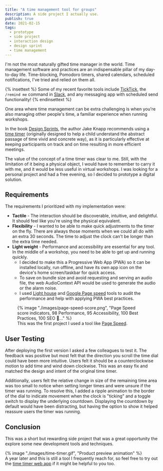 ```yaml
---
title: "A time management tool for groups"
description: A side project I actually use.
publish: true
date: 2021-02-15
tags:
  - prototype
  - side project
  - interaction design
  - design sprint
  - time management
---
```


I'm not the most naturally gifted time manager in the world. Time management software and practices are an indispensable pillar of my day-to-day life. Time-blocking, Pomodoro timers, shared calendars, scheduled notifications, I've tried and relied on them all.

{% insettext %}
Some of my recent favorite tools include [TickTick](https://ticktick.com/?language=en_US), the `/remind me` command in [Slack](https://slack.com/intl/en-ie/help/articles/208423427-Set-a-reminder), and any messaging app with scheduled send functionality!
{% endinsettext %}

One area where time management can be extra challenging is when you're also managing other people's time, a familiar experience when running workshops.

In the book [Design Sprints](http://www.gv.com/sprint/), the author Jake Knapp recommends using a [time timer](https://www.timetimer.com/) (originally designed to help a child understand the abstract passage of time vivid and concrete way), as it is particularly effective at keeping participants on track and on time resulting in more efficient meetings.

The value of the concept of a time timer was clear to me. Still, with the limitation of it being a physical object, I would have to remember to carry it with me, and it would be less useful in virtual workshops. I was looking for a personal project and had a free evening, so I decided to prototype a digital solution.

## Requirements

The requirements I prioritized with my implementation were:

- **Tactile** - The interaction should be discoverable, intuitive, and delightful. It should feel like you're using the physical equivalent.
- **Flexibility** - I wanted to be able to make quick adjustments to the timer on the fly. There are always those moments when we could all do with an extra 30 seconds. The time to adjust the clock can't be longer than the extra time needed.
- **Light weight** - Performance and accessibility are essential for any tool. In the middle of a workshop, you need to be able to get up and running quickly.
  - I decided to make this a Progressive Web App (PWA) so it can be installed locally, run offline, and have its own app icon on the device's home screen/taskbar for quick access.
  - To save on bundle size and avoid requesting and serving an audio file, the web AudioContext API would be used to generate the audio or the alarm noise.
  - I used [Light house](https://chrome.google.com/webstore/detail/lighthouse/blipmdconlkpinefehnmjammfjpmpbjk) and [Google Page speed](https://pagespeed.web.dev/) tools to audit the performance and help with applying PWA best practices.

<figure class="u-bleed-container:medium">
{% image "./images/page-speed-score.png", "Page Speed score indicators, 98 Performance, 95 Accessibility, 100 Best Practices, 100 SEO 💪..." %}
<figcaption>
This was the first project I used a tool like <a href="https://pagespeed.web.dev/analysis/https-david-way-github-io-time-timer/xx8pnanrcb?form_factor=mobile">Page Speed</a>.
</figcaption>
</figure>

## User Testing

After deploying the first version I asked a few colleagues to test it. The feedback was positive but most felt that the direction you scroll the time dial could have been more intuitive. Users felt it should be a counterclockwise motion to add time and wind down clockwise. This was an easy fix and matched the design and intent of the original time timer.

Additionally, users felt the relative change in size of the remaining time area was too small to notice when setting longer times and were unsure if the timer was running. To resolve this, I added a ripple animation to the border of the dial to indicate movement when the clock is "ticking" and a toggle switch to display the underlying countdown. Displaying the countdown by default would have been distracting, but having the option to show it helped reassure users the timer was running.

## Conclusion

This was a short but rewarding side project that was a great opportunity the explore some new development tools and techniques.

<div class="u-bleed-container:x-small">
<div class="u-border:device">
{% image "./images/time-timer.gif", "Product preview animation" %}
</div>
<figcaption>
    A year later and this is still a tool I frequently reach for, so feel free to try out the <a href="https://david-way.github.io/time-timer/">time timer web app</a> if it might be helpful to you too.
</figcaption>
</div>
